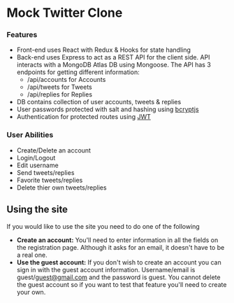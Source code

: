 # Mock Twitter Clone

### Features

- Front-end uses React with Redux & Hooks for state handling
- Back-end uses Express to act as a REST API for the client side. API interacts with a MongoDB Atlas DB using Mongoose. The API has 3 endpoints for getting different information:
  * /api/accounts for Accounts
  * /api/tweets for Tweets
  * /api/replies for Replies
- DB contains collection of user accounts, tweets & replies
- User passwords protected with salt and hashing using [bcryptjs](https://www.npmjs.com/package/bcryptjs)
- Authentication for protected routes using [JWT](https://www.npmjs.com/package/jsonwebtoken)

### User Abilities
- Create/Delete an account
- Login/Logout
- Edit username
- Send tweets/replies
- Favorite tweets/replies
- Delete thier own tweets/replies

## Using the site
If you would like to use the site you need to do one of the following
- **Create an account:** You'll need to enter information in all the fields on the registration page. Although it asks for an email, it doesn't have to be a real one.
- **Use the guest account:** If you don't wish to create an account you can sign in with the guest account information. Username/email is guest/guest@gmail.com and the password is guest. You cannot delete the guest account so if you want to test that feature you'll need to create your own.
